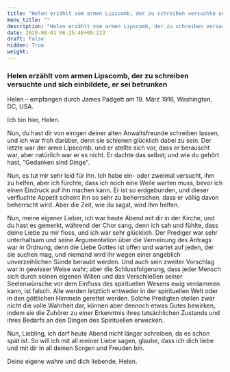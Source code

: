 ```yaml
---
title: "Helen erzählt vom armen Lipscomb, der zu schreiben versuchte und sich einbildete, er sei betrunken"
menu_title: ""
description: "Helen erzählt vom armen Lipscomb, der zu schreiben versuchte und sich einbildete, er sei betrunken"
date: 2020-08-01 06:25:48+00:123
draft: False
hidden: True
weight:
---
```

### Helen erzählt vom armen Lipscomb, der zu schreiben versuchte und sich einbildete, er sei betrunken

Helen – empfangen durch James Padgett am 19. März 1916, Washington, DC, USA.

Ich bin hier, Helen.

Nun, du hast dir von einigen deiner alten Anwaltsfreunde schreiben lassen, und ich war froh darüber, denn sie schienen glücklich dabei zu sein. Der letzte war der arme Lipscomb, und er stellte sich vor, dass er berauscht war, aber natürlich war er es nicht. Er dachte das selbst; und wie du gehört hast, "Gedanken sind Dinge".

Nun, es tut mir sehr leid für ihn. Ich habe ein- oder zweimal versucht, ihm zu helfen, aber ich fürchte, dass ich noch eine Weile warten muss, bevor ich einen Eindruck auf ihn machen kann. Er ist so erdgebunden, und dieser verfluchte Appetit scheint ihn so sehr zu beherrschen, dass er völlig davon beherrscht wird. Aber die Zeit, wie du sagst, wird ihm helfen.

Nun, meine eigener Lieber, ich war heute Abend mit dir in der Kirche, und du hast es gemerkt, während der Chor sang, denn ich sah und fühlte, dass deine Liebe zu mir floss, und ich war sehr glücklich. Der Prediger war sehr unterhaltsam und seine Argumentation über die Verneinung des Antrags war in Ordnung, denn die Liebe Gottes ist offen und wartet auf jeden, der sie suchen mag, und niemand wird ihr wegen einer angeblich unverzeihlichen Sünde beraubt werden. Und auch sein zweiter Vorschlag war in gewisser Weise wahr; aber die Schlussfolgerung, dass jeder Mensch sich durch seinen eigenen Willen und das Verschließen seiner Seelenwünsche vor dem Einfluss des spirituellen Wesens ewig verdammen kann, ist falsch. Alle werden letztlich entweder in der spirituellen Welt oder in den göttlichen Himmeln gerettet werden.  Solche Predigten stellen zwar nicht die volle Wahrheit dar, können aber dennoch etwas Gutes bewirken, indem sie die Zuhörer zu einer Erkenntnis ihres tatsächlichen Zustands und ihres Bedarfs an den Dingen des Spirituellen erwecken.

Nun, Liebling, ich darf heute Abend nicht länger schreiben, da es schon spät ist. So will ich mit all meiner Liebe sagen, glaube, dass ich dich liebe und mit dir in all deinen Sorgen und Freuden bin.

Deine eigene wahre und dich liebende, Helen.
